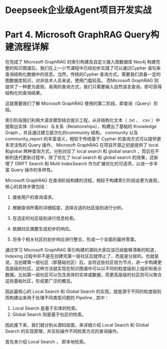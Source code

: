 # Deepseek企业级Agent项目开发实战  

# Part 4. Microsoft GraphRAG Query构建流程详解  

在完成了 Microsoft GraphRAG 的索引构建及自定义接入图数据库 Neo4j 构建完整的知识图谱后，我们在上一小节课程中已经初步实践了可以通过Cypher 语句来查询结构化数据中的信息。当然，传统的Cypher 查询方式，需要我们具备一定的图数据库知识，对非技术人员来说，使用门槛较高。 而Microsoft GraphRAG 则提供了一种更为直观、易用的查询方式，我们只需要输入自然语言查询，即可获得结构化的查询结果。  

这就需要我们了解 Microsoft GraphRAG 使用的第二阶段，即查询（Query）阶段。  

索引阶段我们利用大语言模型结合提示工程，从非结构化文本（ .txt 、 .csv ）中提取出实体（Entities）与关系（Relationships），构建出了基础的 Knowledge Graph ，并且通过建立层次化的community  结构， community  以及 community_report  的丰富语义，相较于传统基于 Cypher 的查询方式可以提供更多灵活性的 Query 操作， Microsoft GraphRAG  在项目开源之初是提供了 local  和global  两种查询方式，分别对应了 local search  和 global search ，而后在不断的迭代更新过程中，除了优化了 local search  和 global search  的效果，还新增了 DRIFT Search  和 Multi IndexSearch  作为扩展优化的可选项，以进一步丰富 Query 操作的多样性。  

Microsoft GraphRAG  在查询阶段构建的流程，相较于构建索引阶段会更为直观，核心的具体步骤包括：  

1. 接收用户的查询请求。  

2. 根据查询所需的详细程度，选择合适的社区级别进行分析。  

3. 在选定的社区级别进行信息检索。  

4. 依据社区摘要生成初步的响应。  

5. 将多个相关社区的初步响应进行整合，形成一个全面的最终答案。  

通过学习 Microsoft GraphRAG 索引构建的源码大家应该已经能够清晰的知道， Indexing  过程中并不是在创建完第一层社区后就停止了，而是是分层的。也就是说，当创建第一层社区（即基础社区）后，会将这些社区视为节点，进一步构建更高层级的社区。这种方法就实现在知识图谱中可以以不同的粒度级别上组织和表示数据。比如第一层社区可以包含具体的实体或数据，而更高层级的社区则可以聚合这些基础社区，形成更广泛的概览。  

因此最核心的 Local Search  和 Global Search  的实现，就是源于不同的粒度级别而构建出来用于处理不同类型问题的 Pipeline , 其中：  

1. Local Search  是基于实体的检索。  
2. Global Search  则是基于社区的检索。  

因此接下来，我们就分别从源码层面，来详细介绍 Local Search  和 Global Search  的实现原理，并实际操作不同检索方式的查询操作。  

首先来介绍 Local Search ， 即本地检索。  